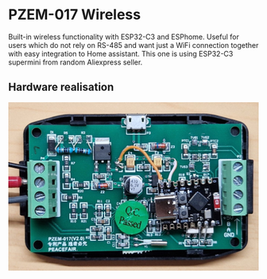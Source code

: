 # PZEM-017 Wireless
Built-in wireless functionality with ESP32-C3 and ESPhome. Useful for users which do not rely on RS-485 and want just a WiFi connection together with easy integration to Home assistant. This one is using ESP32-C3 supermini from random Aliexpress seller.

## Hardware realisation
![HW](https://github.com/taHC81/pzem017-wireless/blob/main/PZEM-017-wireless.jpg?raw=true)
